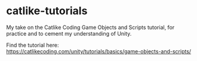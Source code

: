# catlike-tutorials
My take on the Catlike Coding Game Objects and Scripts tutorial, for practice and to cement my understanding of Unity.

Find the tutorial here:
https://catlikecoding.com/unity/tutorials/basics/game-objects-and-scripts/
